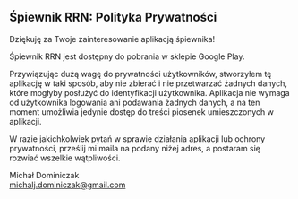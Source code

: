 ## Śpiewnik RRN: Polityka Prywatności

Dziękuję za Twoje zainteresowanie aplikacją śpiewnika!

Śpiewnik RRN jest dostępny do pobrania w sklepie Google Play.

Przywiązując dużą wagę do prywatności użytkowników, stworzyłem tę aplikację w taki sposób, aby nie zbierać i nie przetwarzać żadnych danych, które mogłyby posłużyć do identyfikacji użytkownika. Aplikacja nie wymaga od użytkownika logowania ani podawania żadnych danych, a na ten moment umożliwia jedynie dostęp do treści piosenek umieszczonych w aplikacji.

W razie jakichkolwiek pytań w sprawie działania aplikacji lub ochrony prywatności, prześlij mi maila na podany niżej adres, a postaram się rozwiać wszelkie wątpliwości.

Michał Dominiczak\
[michalj.dominiczak@gmail.com](mailto:michalj.dominiczak@gmail.com0)
